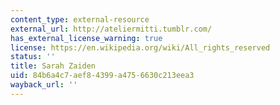 ```yaml
---
content_type: external-resource
external_url: http://ateliermitti.tumblr.com/
has_external_license_warning: true
license: https://en.wikipedia.org/wiki/All_rights_reserved
status: ''
title: Sarah Zaiden
uid: 84b6a4c7-aef8-4399-a475-6630c213eea3
wayback_url: ''
---
```

